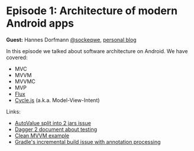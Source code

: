 # Episode 1: Architecture of modern Android apps

**Guest:** Hannes Dorfmann [@sockeqwe](https://twitter.com/sockeqwe), [personal blog](http://hannesdorfmann.com/)

In this episode we talked about software architecture on Android. We have covered:

 - MVC
 - MVVM
 - MVVMC
 - MVP
 - [Flux](https://facebook.github.io/flux/docs/overview.html)
 - [Cycle.js](http://cycle.js.org/) (a.k.a. Model-View-Intent)

Links:
* [AutoValue split into 2 jars issue](https://github.com/google/auto/issues/268)
* [Dagger 2 document about testing](https://google.github.io/dagger/testing.html)
* [Clean MVVM example](https://github.com/rheinfabrik/android-mvvm-example)
* [Gradle's incremental build issue with annotation processing](https://github.com/google/dagger/issues/298)

